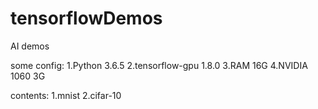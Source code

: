 # tensorflowDemos
AI demos

some config:
1.Python 3.6.5
2.tensorflow-gpu 1.8.0
3.RAM 16G
4.NVIDIA 1060 3G

contents:
1.mnist
2.cifar-10
